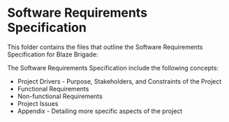 #  Software Requirements Specification

This folder contains the files that outline the Software Requirements Specification for Blaze Brigade:

The Software Requirements Specification include the following concepts:
* Project Drivers - Purpose, Stakeholders, and Constraints of the Project
* Functional Requirements
* Non-functional Requirements
* Project Issues
* Appendix - Detailing more specific aspects of the project